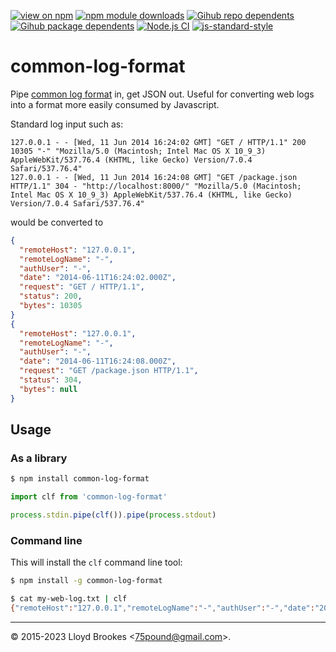 [![view on npm](https://badgen.net/npm/v/common-log-format)](https://www.npmjs.org/package/common-log-format)
[![npm module downloads](https://badgen.net/npm/dt/common-log-format)](https://www.npmjs.org/package/common-log-format)
[![Gihub repo dependents](https://badgen.net/github/dependents-repo/75lb/common-log-format)](https://github.com/75lb/common-log-format/network/dependents?dependent_type=REPOSITORY)
[![Gihub package dependents](https://badgen.net/github/dependents-pkg/75lb/common-log-format)](https://github.com/75lb/common-log-format/network/dependents?dependent_type=PACKAGE)
[![Node.js CI](https://github.com/75lb/common-log-format/actions/workflows/node.js.yml/badge.svg)](https://github.com/75lb/common-log-format/actions/workflows/node.js.yml)
[![js-standard-style](https://img.shields.io/badge/code%20style-standard-brightgreen.svg)](https://github.com/feross/standard)

# common-log-format

Pipe [common log format](http://en.wikipedia.org/wiki/Common_Log_Format) in, get JSON out. Useful for converting web logs into a format more easily consumed by Javascript.

Standard log input such as:

```
127.0.0.1 - - [Wed, 11 Jun 2014 16:24:02 GMT] "GET / HTTP/1.1" 200 10305 "-" "Mozilla/5.0 (Macintosh; Intel Mac OS X 10_9_3) AppleWebKit/537.76.4 (KHTML, like Gecko) Version/7.0.4 Safari/537.76.4"
127.0.0.1 - - [Wed, 11 Jun 2014 16:24:08 GMT] "GET /package.json HTTP/1.1" 304 - "http://localhost:8000/" "Mozilla/5.0 (Macintosh; Intel Mac OS X 10_9_3) AppleWebKit/537.76.4 (KHTML, like Gecko) Version/7.0.4 Safari/537.76.4"
```

would be converted to

```json
{
  "remoteHost": "127.0.0.1",
  "remoteLogName": "-",
  "authUser": "-",
  "date": "2014-06-11T16:24:02.000Z",
  "request": "GET / HTTP/1.1",
  "status": 200,
  "bytes": 10305
}
{
  "remoteHost": "127.0.0.1",
  "remoteLogName": "-",
  "authUser": "-",
  "date": "2014-06-11T16:24:08.000Z",
  "request": "GET /package.json HTTP/1.1",
  "status": 304,
  "bytes": null
}
```

## Usage

### As a library

```sh
$ npm install common-log-format
```

```js
import clf from 'common-log-format'

process.stdin.pipe(clf()).pipe(process.stdout)
```

### Command line

This will install the `clf` command line tool:

```sh
$ npm install -g common-log-format
```

```sh
$ cat my-web-log.txt | clf
{"remoteHost":"127.0.0.1","remoteLogName":"-","authUser":"-","date":"2014-06-11T16:05:26.000Z","request":"GET /package.json HTTP/1.1","status":200,"bytes":733}
```

* * *

&copy; 2015-2023 Lloyd Brookes \<75pound@gmail.com\>.
